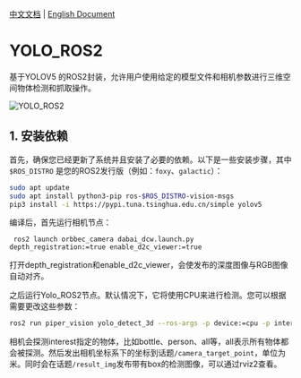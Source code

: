 [中文文档](./README.md) | [English Document](./README_EN.md)

# YOLO_ROS2

基于YOLOV5 的ROS2封装，允许用户使用给定的模型文件和相机参数进行三维空间物体检测和抓取操作。

![YOLO_ROS2](https://img-blog.csdnimg.cn/592a90f1441f4a3ab4b94891878fbc55.png)

## 1. 安装依赖

首先，确保您已经更新了系统并且安装了必要的依赖。以下是一些安装步骤，其中`$ROS_DISTRO` 是您的ROS2发行版（例如：`foxy`、`galactic`）：

```bash
sudo apt update
sudo apt install python3-pip ros-$ROS_DISTRO-vision-msgs
pip3 install -i https://pypi.tuna.tsinghua.edu.cn/simple yolov5  
```

编译后，首先运行相机节点：
```
 ros2 launch orbbec_camera dabai_dcw.launch.py depth_registration:=true enable_d2c_viewer:=true
```
打开depth_registration和enable_d2c_viewer，会使发布的深度图像与RGB图像自动对齐。

之后运行Yolo_ROS2节点。默认情况下，它将使用CPU来进行检测。您可以根据需要更改这些参数：

```bash
ros2 run piper_vision yolo_detect_3d --ros-args -p device:=cpu -p interest:="bottle" -p pub_result_img:=True  
```
相机会探测interest指定的物体，比如bottle、person、all等，all表示所有物体都会被探测。然后发出相机坐标系下的坐标到话题`/camera_target_point`，单位为米。同时会在话题`/result_img`发布带有box的检测图像，可以通过rviz2查看。